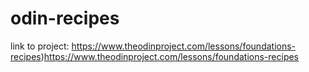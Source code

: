 # odin-recipes
link to project: https://www.theodinproject.com/lessons/foundations-recipes)https://www.theodinproject.com/lessons/foundations-recipes
